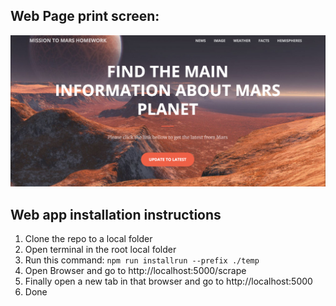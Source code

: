 ## Web Page print screen:
![Main page](./temp/img/print1.png)

## Web app installation instructions
1. Clone the repo to a local folder
2. Open terminal in the root local folder
3. Run this command: `npm run installrun --prefix ./temp`
4. Open Browser and go to http://localhost:5000/scrape
5. Finally open a new tab in that browser and go to http://localhost:5000
6. Done
